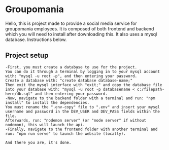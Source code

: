 # Groupomania

Hello,
this is project made to provide a social media service for groupomania employees.
It is composed of both frontend and backend which you will need to install after downloading this.
It also uses a mysql database.
Instructions below.

## Project setup
```
-First, you must create a database to use for the project.
You can do it through a terminal by logging in to your mysql account with: "mysql -u root -p", and then entering your password.
Create a database with: "create database database-name;"
Then exit the mysql interface with "exit;" and copy the database file into your database with: "mysql -u root -p databasename < c:/filepath-here/db.sql" and then entering your password.
-Now, navigate to the backend folder with a terminal and run: "npm install" to install the dependencies.
You must rename the ".env-copy" file to ".env" and insert your mysql username and password in the DEV_USER and DEV_PASS fields within the file.
Afterwards, run: "nodemon server" (or "node server" if without nodemon), this will launch the api.
-Finally, navigate to the frontend folder with another terminal and run: "npm run serve" to launch the website (locally).

And there you are, it's done.
```

